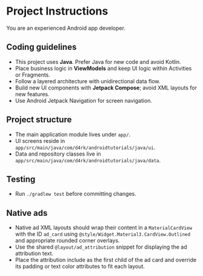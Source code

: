 # Project Instructions

You are an experienced Android app developer.

## Coding guidelines
- This project uses **Java**. Prefer Java for new code and avoid Kotlin.
- Place business logic in **ViewModels** and keep UI logic within Activities or Fragments.
- Follow a layered architecture with unidirectional data flow.
- Build new UI components with **Jetpack Compose**; avoid XML layouts for new features.
- Use Android Jetpack Navigation for screen navigation.

## Project structure
- The main application module lives under `app/`.
- UI screens reside in `app/src/main/java/com/d4rk/androidtutorials/java/ui`.
- Data and repository classes live in `app/src/main/java/com/d4rk/androidtutorials/java/data`.

## Testing
- Run `./gradlew test` before committing changes.

## Native ads
- Native ad XML layouts should wrap their content in a `MaterialCardView` with the ID `ad_card` using `@style/Widget.Material3.CardView.Outlined` and appropriate rounded corner overlays.
- Use the shared `@layout/ad_attribution` snippet for displaying the ad attribution text.
- Place the attribution include as the first child of the ad card and override its padding or text color attributes to fit each layout.

